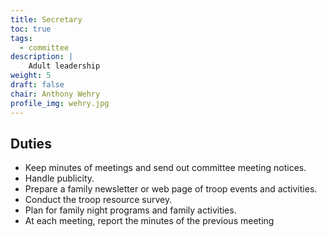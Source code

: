 ```yaml
---
title: Secretary
toc: true
tags:
  - committee
description: |
    Adult leadership
weight: 5
draft: false
chair: Anthony Wehry
profile_img: wehry.jpg
---
```


## Duties

- Keep minutes of meetings and send out committee meeting notices.
- Handle publicity.
- Prepare a family newsletter or web page of troop events and activities.
- Conduct the troop resource survey.
- Plan for family night programs and family activities.
- At each meeting, report the minutes of the previous meeting